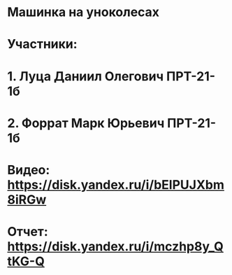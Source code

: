 # Машинка на уноколесах

# Участники: 
# 1. Луца Даниил Олегович ПРТ-21-1б
# 2. Форрат Марк Юрьевич ПРТ-21-1б
# Видео: https://disk.yandex.ru/i/bElPUJXbm8iRGw
# Отчет: https://disk.yandex.ru/i/mczhp8y_QtKG-Q